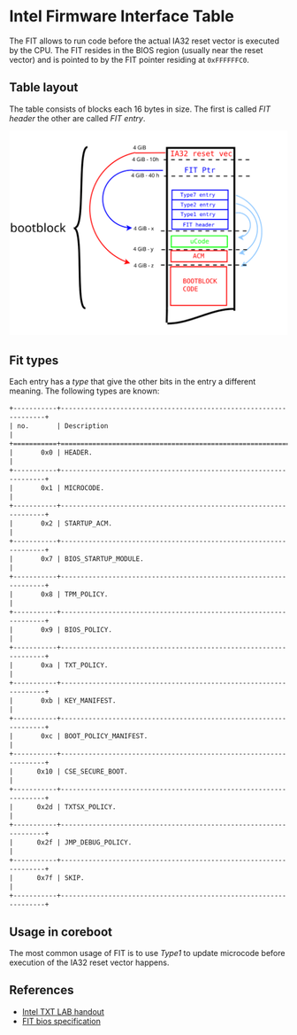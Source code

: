 # Intel Firmware Interface Table

The FIT allows to run code before the actual IA32 reset vector is executed
by the CPU. The FIT resides in the BIOS region (usually near the reset vector)
and is pointed to by the FIT pointer residing at `0xFFFFFFC0`.

## Table layout
The table consists of blocks each 16 bytes in size.
The first is called *FIT header* the other are called *FIT entry*.

![FIT in x86 memory map][fit]

[fit]: fit.svg

## Fit types

Each entry has a *type* that give the other bits in the entry a different
meaning. The following types are known:

```eval_rst
+-----------+------------------------------------------------------------------+
| no.       | Description                                                      |
+===========+==================================================================+
|       0x0 | HEADER.                                                          |
+-----------+------------------------------------------------------------------+
|       0x1 | MICROCODE.                                                       |
+-----------+------------------------------------------------------------------+
|       0x2 | STARTUP_ACM.                                                     |
+-----------+------------------------------------------------------------------+
|       0x7 | BIOS_STARTUP_MODULE.                                             |
+-----------+------------------------------------------------------------------+
|       0x8 | TPM_POLICY.                                                      |
+-----------+------------------------------------------------------------------+
|       0x9 | BIOS_POLICY.                                                     |
+-----------+------------------------------------------------------------------+
|       0xa | TXT_POLICY.                                                      |
+-----------+------------------------------------------------------------------+
|       0xb | KEY_MANIFEST.                                                    |
+-----------+------------------------------------------------------------------+
|       0xc | BOOT_POLICY_MANIFEST.                                            |
+-----------+------------------------------------------------------------------+
|      0x10 | CSE_SECURE_BOOT.                                                 |
+-----------+------------------------------------------------------------------+
|      0x2d | TXTSX_POLICY.                                                    |
+-----------+------------------------------------------------------------------+
|      0x2f | JMP_DEBUG_POLICY.                                                |
+-----------+------------------------------------------------------------------+
|      0x7f | SKIP.                                                            |
+-----------+------------------------------------------------------------------+
```

## Usage in coreboot

The most common usage of FIT is to use *Type1* to update microcode before
execution of the IA32 reset vector happens.

## References

* [Intel TXT LAB handout](https://downloadmirror.intel.com/18931/eng/Intel%20TXT%20LAB%20Handout.pdf)
* [FIT bios specification](https://www.intel.com/content/dam/www/public/us/en/documents/guides/fit-bios-specification.pdf)
